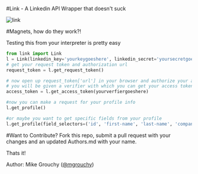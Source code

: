 #Link - A Linkedin API Wrapper that doesn't suck

![link](https://a248.e.akamai.net/camo.github.com/d3e948a500a39390a2f47415016ef06a9fb6aca4/687474703a2f2f6d696b6567726f756368792e636f6d2f6c696e6b2f696d616765732f6c696e6b2e706e67)

#Magnets, how do they work?!

Testing this from your interpreter is pretty easy

```python
from link import Link
l = Link(linkedin_key='yourkeygoeshere', linkedin_secret='yoursecretgoeshere')
# get your request token and authorization url
request_token = l.get_request_token()

# now open up request_token['url'] in your browser and authorize your app
# you will be given a verifier with which you can get your access token
access_token = l.get_access_token(yourverfiergoeshere)

#now you can make a request for your profile info
l.get_profile()

#or maybe you want to get specific fields from your profile
l.get_profile(field_selectors=('id', 'first-name', 'last-name', 'company'))

```

#Want to Contribute?
Fork this repo, submit a pull request with your changes and an updated Authors.md with your name.

Thats it!

Author: Mike Grouchy ([@mgrouchy](http://twitter.com/mgrouchy))

